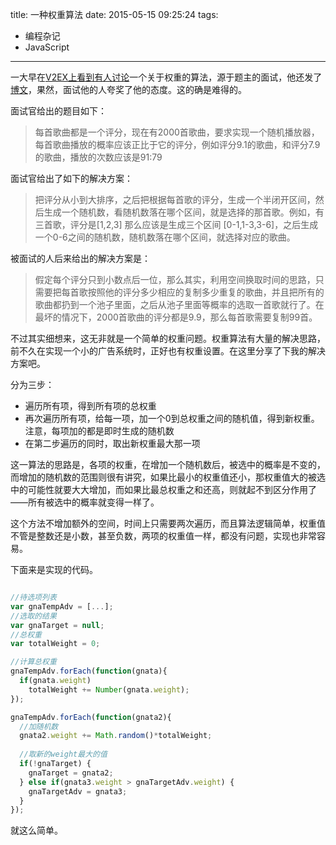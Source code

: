 title: 一种权重算法
date: 2015-05-15 09:25:24
tags:
  - 编程杂记
  - JavaScript
---

一大早在[V2EX上看到有人讨论](https://v2ex.com/t/191209)一个关于权重的算法，源于题主的面试，他还发了[博文](http://www.cnblogs.com/javanerd/p/4504482.html)，果然，面试他的人夸奖了他的态度。这的确是难得的。

面试官给出的题目如下：

>每首歌曲都是一个评分，现在有2000首歌曲，要求实现一个随机播放器，每首歌曲播放的概率应该正比于它的评分，例如评分9.1的歌曲，和评分7.9的歌曲，播放的次数应该是91:79

面试官给出了如下的解决方案：

>把评分从小到大排序，之后把根据每首歌的评分，生成一个半闭开区间，然后生成一个随机数，看随机数落在哪个区间，就是选择的那首歌。例如，有三首歌，评分是[1,2,3] 那么应该是生成三个区间 [0-1,1-3,3-6]，之后生成一个0-6之间的随机数，随机数落在哪个区间，就选择对应的歌曲。

被面试的人后来给出的解决方案是：

>假定每个评分只到小数点后一位，那么其实，利用空间换取时间的思路，只需要把每首歌按照他的评分多少相应的复制多少重复的歌曲，并且把所有的歌曲都扔到一个池子里面，之后从池子里面等概率的选取一首歌就行了。在最坏的情况下，2000首歌曲的评分都是9.9，那么每首歌需要复制99首。

不过其实细想来，这无非就是一个简单的权重问题。权重算法有大量的解决思路，前不久在实现一个小的广告系统时，正好也有权重设置。在这里分享了下我的解决方案吧。

分为三步：

*  遍历所有项，得到所有项的总权重
*  再次遍历所有项，给每一项，加一个0到总权重之间的随机值，得到新权重。注意，每项加的都是即时生成的随机数
*  在第二步遍历的同时，取出新权重最大那一项

<!--more-->

这一算法的思路是，各项的权重，在增加一个随机数后，被选中的概率是不变的，而增加的随机数的范围则很有讲究，如果比最小的权重值还小，那权重值大的被选中的可能性就要大大增加，而如果比最总权重之和还高，则就起不到区分作用了——所有被选中的概率就变得一样了。

这个方法不增加额外的空间，时间上只需要两次遍历，而且算法逻辑简单，权重值不管是整数还是小数，甚至负数，两项的权重值一样，都没有问题，实现也非常容易。

下面来是实现的代码。

```js

//待选项列表
var gnaTempAdv = [...];
//选取的结果
var gnaTarget = null;
//总权重
var totalWeight = 0;

//计算总权重
gnaTempAdv.forEach(function(gnata){
  if(gnata.weight)
    totalWeight += Number(gnata.weight);
});

gnaTempAdv.forEach(function(gnata2){
  //加随机数
  gnata2.weight += Math.random()*totalWeight;
  
  //取新的weight最大的值
  if(!gnaTarget) {
    gnaTarget = gnata2;
  } else if(gnata3.weight > gnaTargetAdv.weight) {
    gnaTargetAdv = gnata3;
  }
});

```

就这么简单。